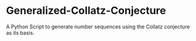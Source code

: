 # Generalized-Collatz-Conjecture
A Python Script to generate number sequences using the Collatz conjecture as its basis.
